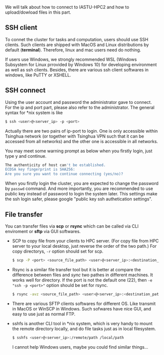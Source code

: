 We will talk about how to connect to IASTU-HPC2 and how to upload/dowload files in this part.

## SSH client

To connet the cluster for tasks and computation, users should use SSH clients. Such clients are shipped with MacOS and Linux distributions by default (**terminal**). Therefore, linux and mac users need do nothing.

If users use Windows, we strongly recommended WSL (Windows Subsystem for Linux prrovided by Windows 10) for developing environment as well as ssh clients. Besides, there are various ssh client softwares in windows, like PuTTY or XSHELL.

## SSH connect

Using the user account and password the administrator gave to connect. For the ip and port part, please also refer to the administrator. The general syntax for *nix system is like

```bash
$ ssh <user>@<server_ip> -p <port>
```

Actually there are two pairs of ip-port to login. One is only accessible within Tsinghua network (or together with Tsinghua VPN such that it can be accessed from all networks) and the other one is accessible in all networks.

You may meet some warning prompt as below when you firstly login, just type y and continue.

```bash
The authenticity of host can't be established.
ECDSA key fingerprint is SHA256:
Are you sure you want to continue connecting (yes/no)?
```

When you firstly login the cluster, you are expected to change the password by `passwd` command. And more importantly, you are recommended to use public key instead of password to login the system later. This settings make the ssh login safer, please google "public key ssh authetication settings".

## File transfer

You can transfer files via **scp** or **rsync** which can be called via CLI enviroment or **sftp** via GUI softwares. 

* SCP to copy file from your clients to HPC server. (For copy file from HPC server to your local desktop, just reverse the order of the two path.) For copy directorys, `-r` option should set for scp.

   ```bash
   $ scp -P <port> <source_file_path> <user>@<server_ip>:<destination_path>
   ```

* Rsync is a similar file transfer tool but it is better at compare the difference between files and *sync* two pathes in different machines. It works well for directory. If the port is not the default one (22), then `-e "ssh -p <port>"` option should be set for rsync.

  ```bash
  $ rsync -avz <source_file_path> <user>@<server_ip>:<destination_path>
  ```

* There are various SFTP clients softwares for different OS. Like transmit in MacOS or WinSCP in Windows. Such sofwares have nice GUI, and easy to use just as normal FTP.

* sshfs is another CLI tool in *nix system, which is very handy to mount the remote directory locally, and do file tasks just as in local filesystem.

   ```bash
   $ sshfs <user>@<server_ip>:/remote/path /local/path
   ```

   I cannot help Windows users, maybe you could find similar things...

